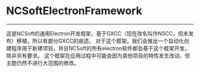 # NCSoftElectronFramework

---

这是NCSoft的通用Electron开发框架，基于GXCC（现在改名叫作NSCC，但未发布）移植，所以有部分GXCC的痕迹。
对于这个框架，我们会推出一个自动化创建程序用于新建项目，并且NCSoft的所有electron软件都会基于这个框架开发，除非另有要求。
这个框架在应用过程中可能会因为其他项目的特性发生改动，但主题仍然不进行大范围的修改。